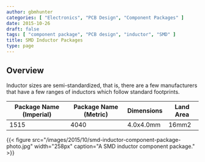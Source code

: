 ```yaml
---
author: gbmhunter
categories: [ "Electronics", "PCB Design", "Component Packages" ]
date: 2015-10-26
draft: false
tags: [ "component package", "PCB design", "inductor", "SMD" ]
title: SMD Inductor Packages
type: page
---
```


## Overview

Inductor sizes are semi-standardized, that is, there are a few manufacturers that have a few ranges of inductors which follow standard footprints.

<table>
  <thead>
    <tr>
      <th>Package Name (Imperial)</th>
      <th>Package Name (Metric)</th>
      <th>Dimensions</th>
      <th>Land Area</th>
    </tr>
  </thead>
<tbody>
<tr>
<td>1515</td>
<td>4040</td>
<td>4.0x4.0mm</td>
<td>16mm2</td>
</tr>
</tbody>
</table>

{{< figure src="/images/2015/10/smd-inductor-component-package-photo.jpg" width="258px" caption="A SMD inductor component package." >}}